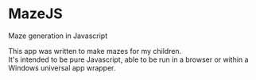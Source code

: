 # MazeJS
Maze generation in Javascript

This app was written to make mazes for my children.  
It's intended to be pure Javascript, able to be run in a browser or within a Windows universal app wrapper.

